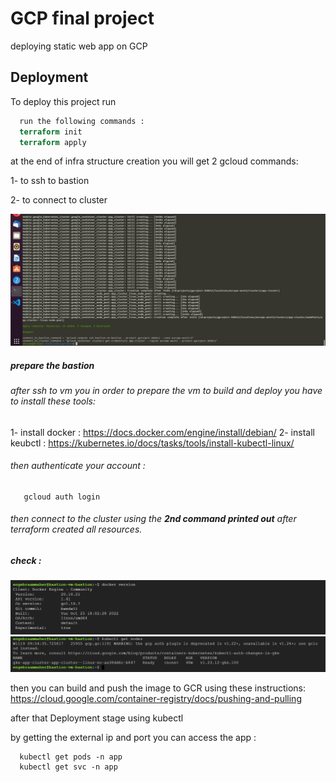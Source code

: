 
# GCP final project

deploying static web app on GCP







## Deployment

To deploy this project run

```terraform
  run the following commands :
  terraform init
  terraform apply
```
at the end of infra structure creation you will get 2 gcloud commands:

1- to ssh to bastion

2- to connect to cluster 

![App Screenshot](https://github.com/EbraamMaher/Infra/blob/master/pictures/3.png)


##### prepare the bastion

###### after ssh to vm you in order to prepare the vm to build and deploy you have to install these tools:

1- install docker  : https://docs.docker.com/engine/install/debian/
2- install keubctl : https://kubernetes.io/docs/tasks/tools/install-kubectl-linux/

###### then authenticate your account : 
```gcloud
   gcloud auth login
```

###### then connect to the cluster using the **2nd command printed out** after terraform created all resources.


##### check :
![App Screenshot](https://github.com/EbraamMaher/Infra/blob/master/pictures/4.png)
![App Screenshot](https://github.com/EbraamMaher/Infra/blob/master/pictures/5.png)



then you can build and push the image to GCR using these instructions:
https://cloud.google.com/container-registry/docs/pushing-and-pulling

after that Deployment stage using kubectl

by getting the external ip and port you can access the app :

```kuebctl 
  kubectl get pods -n app
  kubectl get svc -n app
```

